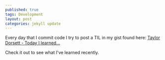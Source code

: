 ```yaml
---
published: true
tags: Development
layout: post
categories: jekyll update
---
```


Every day that I commit code I try to post a TIL in my gist found here: [Taylor Dorsett - Today I learned...](https://gist.github.com/TaylorOD/1b611aa9c924d2aa81db684d4831fba8)

Check it out to see what I've learned recently.
